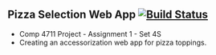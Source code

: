 ## Pizza Selection Web App [![Build Status](https://travis-ci.org/viceroy-4711/4711-PizzaApp-TeamRepo.svg?branch=develop)](https://travis-ci.org/viceroy-4711/4711-PizzaApp-TeamRepo)

* Comp 4711 Project - Assignment 1 - Set 4S
* Creating an accessorization web app for pizza toppings.